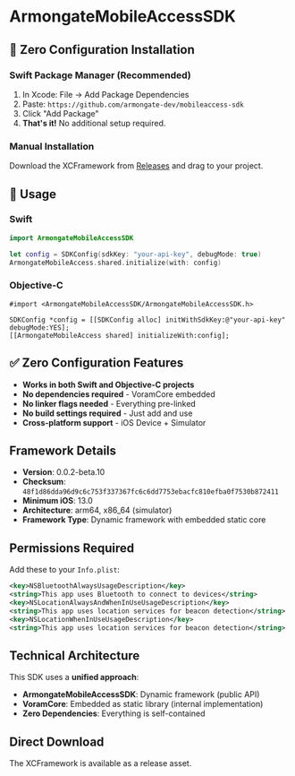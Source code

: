# ArmongateMobileAccessSDK

## 🚀 Zero Configuration Installation

### Swift Package Manager (Recommended)
1. In Xcode: File → Add Package Dependencies
2. Paste: `https://github.com/armongate-dev/mobileaccess-sdk`
3. Click "Add Package"
4. **That's it!** No additional setup required.

### Manual Installation
Download the XCFramework from [Releases](https://github.com/armongate-dev/mobileaccess-sdk/releases) and drag to your project.

## 📱 Usage

### Swift
```swift
import ArmongateMobileAccessSDK

let config = SDKConfig(sdkKey: "your-api-key", debugMode: true)
ArmongateMobileAccess.shared.initialize(with: config)
```

### Objective-C
```objc
#import <ArmongateMobileAccessSDK/ArmongateMobileAccessSDK.h>

SDKConfig *config = [[SDKConfig alloc] initWithSdkKey:@"your-api-key" debugMode:YES];
[[ArmongateMobileAccess shared] initializeWith:config];
```

## ✅ Zero Configuration Features
- **Works in both Swift and Objective-C projects**
- **No dependencies required** - VoramCore embedded
- **No linker flags needed** - Everything pre-linked
- **No build settings required** - Just add and use
- **Cross-platform support** - iOS Device + Simulator

## Framework Details
- **Version**: 0.0.2-beta.10
- **Checksum**: `48f1d86dda96d9c6c753f337367fc6c6dd7753ebacfc810efba0f7530b872411`
- **Minimum iOS**: 13.0
- **Architecture**: arm64, x86_64 (simulator)
- **Framework Type**: Dynamic framework with embedded static core

## Permissions Required

Add these to your `Info.plist`:

```xml
<key>NSBluetoothAlwaysUsageDescription</key>
<string>This app uses Bluetooth to connect to devices</string>
<key>NSLocationAlwaysAndWhenInUseUsageDescription</key>
<string>This app uses location services for beacon detection</string>
<key>NSLocationWhenInUseUsageDescription</key>
<string>This app uses location services for beacon detection</string>
```

## Technical Architecture

This SDK uses a **unified approach**:
- **ArmongateMobileAccessSDK**: Dynamic framework (public API)
- **VoramCore**: Embedded as static library (internal implementation)
- **Zero Dependencies**: Everything is self-contained

## Direct Download
The XCFramework is available as a release asset.
